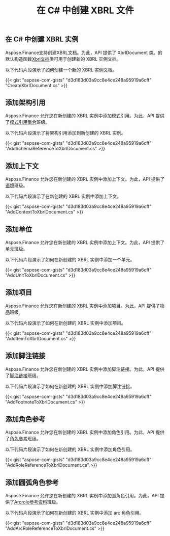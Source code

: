 ﻿---
title: 在 C# 中创建 XBRL 文件
linktitle: 创建 XBRL 个文件
type: docs
weight: 10
url: /zh/net/create-xbrl-files/
description: C# Finance 库 API 支持创建 XBRL 文档，添加模式和上下文引用。
---
## **在 C# 中创建 XBRL 实例**
Aspose.Finance支持创建XBRL文档。为此，API 提供了 XbrlDocument 类。的默认构造函数[Xbrl文档](https://reference.aspose.com/finance/net/aspose.finance.xbrl/xbrldocument)类可用于创建新的 XBRL 实例文档。

以下代码片段演示了如何创建一个新的 XBRL 实例文档。

{{< gist "aspose-com-gists" "d3d183d03a9cc8e4ce248a95919a6cff" "CreateXbrlDocument.cs" >}}
## **添加架构引用**
Aspose.Finance 允许您在新创建的 XBRL 实例中添加模式引用。为此，API 提供了[模式引用集合](https://reference.aspose.com/finance/net/aspose.finance.xbrl/schemarefcollection)班级。

以下代码片段演示了将架构引用添加到新创建的 XBRL 实例。

{{< gist "aspose-com-gists" "d3d183d03a9cc8e4ce248a95919a6cff" "AddSchemaReferenceToXbrlDocument.cs" >}}
## **添加上下文**
Aspose.Finance 允许您在新创建的 XBRL 实例中添加上下文。为此，API 提供了[语境](https://reference.aspose.com/finance/net/aspose.finance.xbrl/context)班级。

以下代码片段演示了在新创建的 XBRL 实例中添加上下文。

{{< gist "aspose-com-gists" "d3d183d03a9cc8e4ce248a95919a6cff" "AddContextToXbrlDocument.cs" >}}
## **添加单位**
Aspose.Finance 允许您在新创建的 XBRL 实例中添加上下文。为此，API 提供了[单元](https://reference.aspose.com/finance/net/aspose.finance.xbrl/unit)班级。

以下代码片段演示了如何在新创建的 XBRL 实例中添加一个单元。

{{< gist "aspose-com-gists" "d3d183d03a9cc8e4ce248a95919a6cff" "AddUnitToXbrlDocument.cs" >}}
## **添加项目**
Aspose.Finance 允许您在新创建的 XBRL 实例中添加项目。为此，API 提供了[物品](https://reference.aspose.com/finance/net/aspose.finance.xbrl/item)班级。

以下代码片段演示了如何在新创建的 XBRL 实例中添加项目。

{{< gist "aspose-com-gists" "d3d183d03a9cc8e4ce248a95919a6cff" "AddItemToXbrlDocument.cs" >}}
## **添加脚注链接**
Aspose.Finance 允许您在新创建的 XBRL 实例中添加脚注链接。为此，API 提供了[脚注链接](https://reference.aspose.com/finance/net/aspose.finance.xbrl/footnotelink)班级。

以下代码片段演示了如何在新创建的 XBRL 实例中添加脚注链接。

{{< gist "aspose-com-gists" "d3d183d03a9cc8e4ce248a95919a6cff" "AddFootnoteToXbrlDocument.cs" >}}
## **添加角色参考**
Aspose.Finance 允许您在新创建的 XBRL 实例中添加角色引用。为此，API 提供了[角色参考](https://reference.aspose.com/finance/net/aspose.finance.xbrl/rolereference)班级。

以下代码片段演示了如何在新创建的 XBRL 实例中添加角色引用。

{{< gist "aspose-com-gists" "d3d183d03a9cc8e4ce248a95919a6cff" "AddRoleReferenceToXbrlDocument.cs" >}}
## **添加圆弧角色参考**
Aspose.Finance 允许您在新创建的 XBRL 实例中添加弧角色引用。为此，API 提供了[Arcrole参考资料](https://reference.aspose.com/finance/net/aspose.finance.xbrl/arcrolereference)班级。

以下代码片段演示了如何在新创建的 XBRL 实例中添加 arc 角色引用。

{{< gist "aspose-com-gists" "d3d183d03a9cc8e4ce248a95919a6cff" "AddArcRoleReferenceToXbrlDocument.cs" >}}
